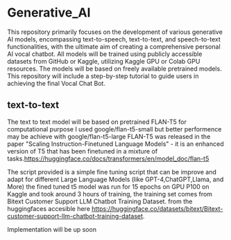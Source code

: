 # Generative_AI

This repository primarily focuses on the development of various generative AI models, encompassing text-to-speech, text-to-text, and speech-to-text functionalities, with the ultimate aim of creating a comprehensive personal AI vocal chatbot. All models will be trained using publicly accessible datasets from GitHub or Kaggle, utilizing Kaggle GPU or Colab GPU resources. The models will be based on freely available pretrained models. This repository will include a step-by-step tutorial to guide users in achieving the final Vocal Chat Bot.

## text-to-text 

The text to text model will be based on pretrained FLAN-T5 for computational purpose I used google/flan-t5-small but better performence may be achieve with google/flan-t5-large 
FLAN-T5 was released in the paper "Scaling Instruction-Finetuned Language Models" - it is an enhanced version of T5 that has been finetuned in a mixture of tasks.https://huggingface.co/docs/transformers/en/model_doc/flan-t5

The script provided is a simple fine tuning script that can be improve and adapt for different Large Language Models (like GPT-4,ChatGPT,Llama, and More) the fined tuned t5 model was run for 15 epochs on GPU P100 on Kaggle and took around 3 hours of training, the training set comes from Bitext Customer Support LLM Chatbot Training Dataset. from the huggingfaces accesible here https://huggingface.co/datasets/bitext/Bitext-customer-support-llm-chatbot-training-dataset.

Implementation will be up soon 
